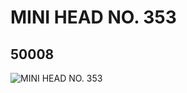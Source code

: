 # MINI HEAD NO. 353
## 50008
![MINI HEAD NO. 353](https://lc-www-live-s.legocdn.com/media/bricks/5/2/4225880.jpg)